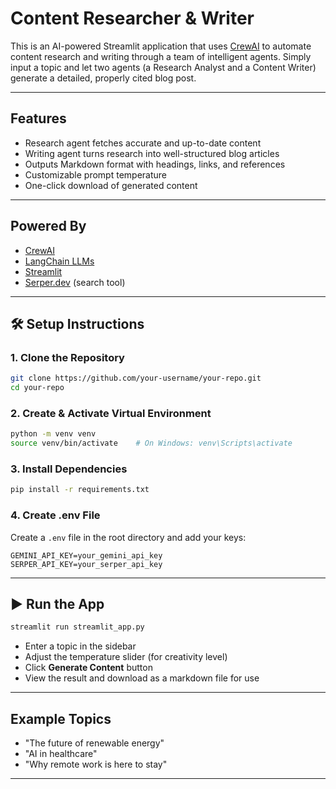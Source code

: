 # Content Researcher & Writer

This is an AI-powered Streamlit application that uses [CrewAI](https://docs.crewai.com/) to automate content research and writing through a team of intelligent agents. Simply input a topic and let two agents (a Research Analyst and a Content Writer) generate a detailed, properly cited blog post.

---

## Features

- Research agent fetches accurate and up-to-date content
- Writing agent turns research into well-structured blog articles
- Outputs Markdown format with headings, links, and references
- Customizable prompt temperature
- One-click download of generated content

---

## Powered By

- [CrewAI](https://github.com/joaomdmoura/crewAI)
- [LangChain LLMs](https://docs.langchain.com/)
- [Streamlit](https://streamlit.io/)
- [Serper.dev](https://serper.dev/) (search tool)

---

## 🛠️ Setup Instructions

### 1. Clone the Repository

```bash
git clone https://github.com/your-username/your-repo.git
cd your-repo
```

### 2. Create & Activate Virtual Environment

```bash
python -m venv venv
source venv/bin/activate    # On Windows: venv\Scripts\activate
```

### 3. Install Dependencies

```bash
pip install -r requirements.txt
```

### 4. Create .env File

Create a `.env` file in the root directory and add your keys:

```env
GEMINI_API_KEY=your_gemini_api_key
SERPER_API_KEY=your_serper_api_key
```

---

## ▶️ Run the App

```bash
streamlit run streamlit_app.py
```

- Enter a topic in the sidebar
- Adjust the temperature slider (for creativity level)
- Click **Generate Content** button
- View the result and download as a markdown file for use
---

## Example Topics

- "The future of renewable energy"
- "AI in healthcare"
- "Why remote work is here to stay"

---
